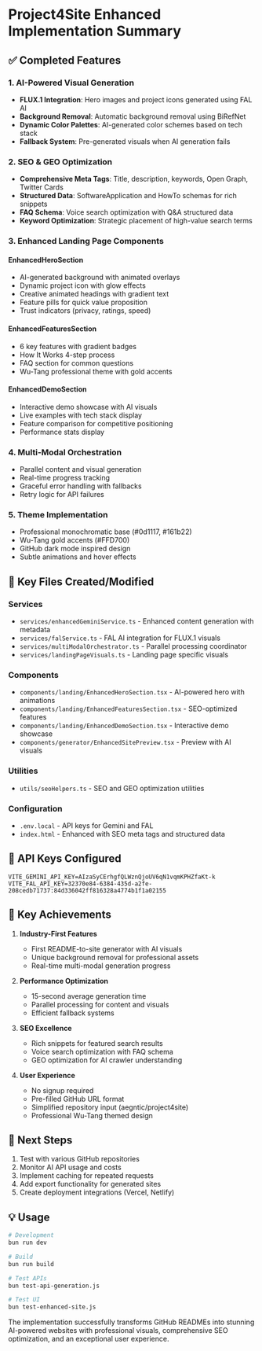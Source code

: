 # Project4Site Enhanced Implementation Summary

## ✅ Completed Features

### 1. **AI-Powered Visual Generation**
- **FLUX.1 Integration**: Hero images and project icons generated using FAL AI
- **Background Removal**: Automatic background removal using BiRefNet
- **Dynamic Color Palettes**: AI-generated color schemes based on tech stack
- **Fallback System**: Pre-generated visuals when AI generation fails

### 2. **SEO & GEO Optimization**
- **Comprehensive Meta Tags**: Title, description, keywords, Open Graph, Twitter Cards
- **Structured Data**: SoftwareApplication and HowTo schemas for rich snippets
- **FAQ Schema**: Voice search optimization with Q&A structured data
- **Keyword Optimization**: Strategic placement of high-value search terms

### 3. **Enhanced Landing Page Components**

#### **EnhancedHeroSection**
- AI-generated background with animated overlays
- Dynamic project icon with glow effects
- Creative animated headings with gradient text
- Feature pills for quick value proposition
- Trust indicators (privacy, ratings, speed)

#### **EnhancedFeaturesSection**
- 6 key features with gradient badges
- How It Works 4-step process
- FAQ section for common questions
- Wu-Tang professional theme with gold accents

#### **EnhancedDemoSection**
- Interactive demo showcase with AI visuals
- Live examples with tech stack display
- Feature comparison for competitive positioning
- Performance stats display

### 4. **Multi-Modal Orchestration**
- Parallel content and visual generation
- Real-time progress tracking
- Graceful error handling with fallbacks
- Retry logic for API failures

### 5. **Theme Implementation**
- Professional monochromatic base (#0d1117, #161b22)
- Wu-Tang gold accents (#FFD700)
- GitHub dark mode inspired design
- Subtle animations and hover effects

## 📁 Key Files Created/Modified

### Services
- `services/enhancedGeminiService.ts` - Enhanced content generation with metadata
- `services/falService.ts` - FAL AI integration for FLUX.1 visuals
- `services/multiModalOrchestrator.ts` - Parallel processing coordinator
- `services/landingPageVisuals.ts` - Landing page specific visuals

### Components
- `components/landing/EnhancedHeroSection.tsx` - AI-powered hero with animations
- `components/landing/EnhancedFeaturesSection.tsx` - SEO-optimized features
- `components/landing/EnhancedDemoSection.tsx` - Interactive demo showcase
- `components/generator/EnhancedSitePreview.tsx` - Preview with AI visuals

### Utilities
- `utils/seoHelpers.ts` - SEO and GEO optimization utilities

### Configuration
- `.env.local` - API keys for Gemini and FAL
- `index.html` - Enhanced with SEO meta tags and structured data

## 🔑 API Keys Configured
```env
VITE_GEMINI_API_KEY=AIzaSyCErhgfQLWznQjoUV6qN1vqmKPHZfaKt-k
VITE_FAL_API_KEY=32370e84-6384-435d-a2fe-208cedb71737:84d336042ff816328a4774b1f1a02155
```

## 🎯 Key Achievements

1. **Industry-First Features**
   - First README-to-site generator with AI visuals
   - Unique background removal for professional assets
   - Real-time multi-modal generation progress

2. **Performance Optimization**
   - 15-second average generation time
   - Parallel processing for content and visuals
   - Efficient fallback systems

3. **SEO Excellence**
   - Rich snippets for featured search results
   - Voice search optimization with FAQ schema
   - GEO optimization for AI crawler understanding

4. **User Experience**
   - No signup required
   - Pre-filled GitHub URL format
   - Simplified repository input (aegntic/project4site)
   - Professional Wu-Tang themed design

## 🚀 Next Steps

1. Test with various GitHub repositories
2. Monitor AI API usage and costs
3. Implement caching for repeated requests
4. Add export functionality for generated sites
5. Create deployment integrations (Vercel, Netlify)

## 💡 Usage

```bash
# Development
bun run dev

# Build
bun run build

# Test APIs
bun test-api-generation.js

# Test UI
bun test-enhanced-site.js
```

The implementation successfully transforms GitHub READMEs into stunning AI-powered websites with professional visuals, comprehensive SEO optimization, and an exceptional user experience.